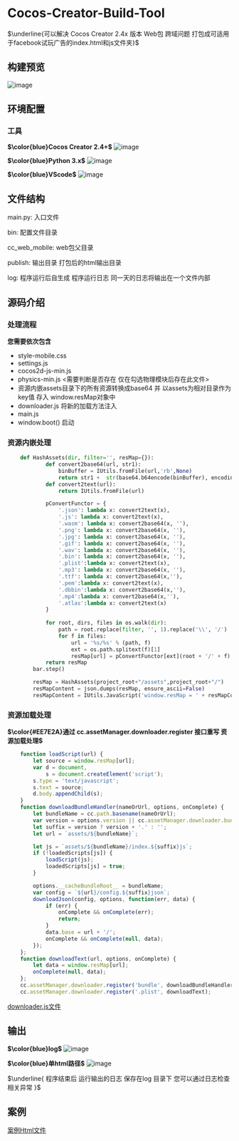 # Cocos-Creator-Build-Tool
$\underline{可以解决 Cocos Creator 2.4x 版本 Web包 跨域问题 打包成可适用于facebook试玩广告的index.html和js文件夹}$
## 构建预览
![image](./README_RES/Build_Setting.png)

## 环境配置
### 工具
**$\color{blue}Cocos Creator 2.4+$**
![image](./README_RES/icon-16@2x.png)

**$\color{blue}Python 3.x$**
![image](./README_RES/Python.png)

**$\color{blue}VScode$**
![image](./README_RES/vscode.png)

## 文件结构
main.py: 入口文件

bin: 配置文件目录

cc_web_mobile: web包父目录

publish: 输出目录 打包后的html输出目录

log: 程序运行后自生成 程序运行日志 同一天的日志将输出在一个文件内部


## 源码介绍
### 处理流程
**您需要依次包含**
- style-mobile.css
- settings.js
- cocos2d-js-min.js
- physics-min.js <需要判断是否存在 仅在勾选物理模块后存在此文件>
- 资源内嵌assets目录下的所有资源转换成base64 并 以assets为相对目录作为key值 存入 window.resMap对象中
- downloader.js 将新的加载方法注入
- main.js
- window.boot() 启动


### 资源内嵌处理
```Python
    def HashAssets(dir, filter='', resMap={}):
            def convert2base64(url, str1):
                binBuffer = IUtils.fromFile(url,'rb',None)
                return str1 +  str(base64.b64encode(binBuffer), encoding='utf-8')
            def convert2text(url):
                return IUtils.fromFile(url)

            pConvertFunctor = {
                '.json': lambda x: convert2text(x),
                '.js': lambda x: convert2text(x),
                '.wasm': lambda x: convert2base64(x, ''),
                '.png': lambda x: convert2base64(x, ''),
                '.jpg': lambda x: convert2base64(x, ''),
                '.gif': lambda x: convert2base64(x, ''),
                '.wav': lambda x: convert2base64(x, ''),
                '.bin': lambda x: convert2base64(x, ''),
                '.plist':lambda x: convert2text(x),
                '.mp3': lambda x: convert2base64(x, ''),
                '.ttf': lambda x: convert2base64(x,''),
                '.pem':lambda x: convert2text(x),
                '.dbbin':lambda x: convert2base64(x,''),
                '.mp4':lambda x: convert2base64(x,''),
                '.atlas':lambda x: convert2text(x)
            }
          
            for root, dirs, files in os.walk(dir):
                path = root.replace(filter, '', 1).replace('\\', '/')
                for f in files:
                    url = '%s/%s' % (path, f)
                    ext = os.path.splitext(f)[1]
                    resMap[url] = pConvertFunctor[ext](root + '/' + f)
            return resMap
        bar.step()

        resMap = HashAssets(project_root+"/assets",project_root+"/")
        resMapContent = json.dumps(resMap, ensure_ascii=False)
        resMapContent = IUtils.JavaScript('window.resMap = ' + resMapContent)
```

### 资源加载处理
**$\color{#EE7E2A}通过 cc.assetManager.downloader.register 接口重写 资源加载处理$**
```JavaScript
    function loadScript(url) {
        let source = window.resMap[url];
        var d = document,
            s = document.createElement('script');
        s.type = 'text/javascript';
        s.text = source;
        d.body.appendChild(s);
    }
    function downloadBundleHandler(nameOrUrl, options, onComplete) {
        let bundleName = cc.path.basename(nameOrUrl);
        var version = options.version || cc.assetManager.downloader.bundleVers[bundleName];
        let suffix = version ? version + '.' : '';
        let url = `assets/${bundleName}`;

        let js = `assets/${bundleName}/index.${suffix}js`;
        if (!loadedScripts[js]) {
            loadScript(js);
            loadedScripts[js] = true;
        }

        options.__cacheBundleRoot__ = bundleName;
        var config = `${url}/config.${suffix}json`;
        downloadJson(config, options, function(err, data) {
            if (err) {
                onComplete && onComplete(err);
                return;
            }
            data.base = url + '/';
            onComplete && onComplete(null, data);
        });
    };
    function downloadText(url, options, onComplete) {
        let data = window.resMap[url];
        onComplete(null, data);
    };
    cc.assetManager.downloader.register('bundle', downloadBundleHandler);
    cc.assetManager.downloader.register('.plist', downloadText);
```
[downloader.js文件](./bin/downloader.js)



## 输出
**$\color{blue}log$**
![image](./README_RES/log.png)

**$\color{blue}单html路径$**
![image](./README_RES/publish.png)

$\underline{ 程序结束后 运行输出的日志 保存在log 目录下 您可以通过日志检查相关异常 }$


## 案例
[案例Html文件](./publish/index.html)